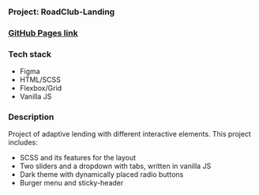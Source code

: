 ### Project: RoadClub-Landing
### [GitHub Pages link](https://sergeikachenia.github.io/RoadClub-Landing/)
### Tech stack
* Figma
* HTML/SCSS
* Flexbox/Grid
* Vanilla JS

### Description

Project of adaptive lending with different interactive elements. This project includes:
* SCSS and its features for the layout
* Two sliders and a dropdown with tabs, written in vanilla JS
* Dark theme with dynamically placed radio buttons
* Burger menu and sticky-header
